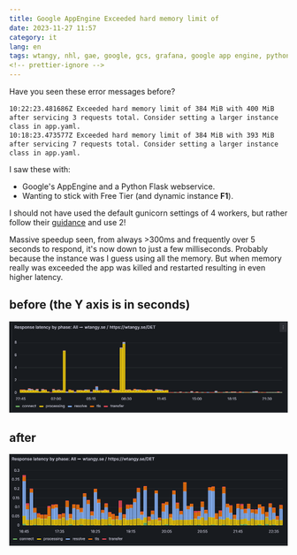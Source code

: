 ```yaml
---
title: Google AppEngine Exceeded hard memory limit of
date: 2023-11-27 11:57
category: it
lang: en
tags: wtangy, nhl, gae, google, gcs, grafana, google app engine, python, gunicorn, wasthereannhlgamelastnight
<!-- prettier-ignore -->
---
```


Have you seen these error messages before?

```text
10:22:23.481686Z Exceeded hard memory limit of 384 MiB with 400 MiB after servicing 3 requests total. Consider setting a larger instance class in app.yaml.
10:18:23.473577Z Exceeded hard memory limit of 384 MiB with 393 MiB after servicing 7 requests total. Consider setting a larger instance class in app.yaml.
```

I saw these with:

- Google's AppEngine and a Python Flask webservice.
- Wanting to stick with Free Tier (and dynamic instance **F1**).

I should not have used the default gunicorn settings of 4 workers, but rather
follow their
[guidance](https://cloud.google.com/appengine/docs/standard/python3/runtime#entrypoint_best_practices)
and use 2!

Massive speedup seen, from always >300ms and frequently over 5 seconds to
respond, it's now down to just a few milliseconds. Probably because the instance
was I guess using all the memory. But when memory really was exceeded the app
was killed and restarted resulting in even higher latency.

## before (the Y axis is in seconds)

[![before](images/wtangy_before.png "before_latency")](images/wtangy_before.png)

## after

[![after](images/wtangy_after.png "after_latency")](images/wtangy_after.png)
